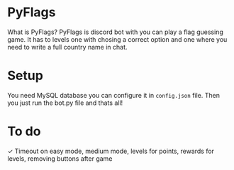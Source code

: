 # PyFlags
What is PyFlags?
PyFlags is discord bot with you can play a flag guessing game.
It has to levels one with chosing a correct option and one where you need to write a full country name in chat.

# Setup 
You need MySQL database you can configure it in `config.json` file.
Then you just run the bot.py file and thats all!

# To do
✓ Timeout on easy mode,
medium mode, 
levels for points,
rewards for levels, 
removing buttons after game


